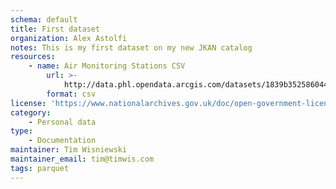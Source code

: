 ```yaml
---
schema: default
title: First dataset
organization: Alex Astolfi
notes: This is my first dataset on my new JKAN catalog
resources:
    - name: Air Monitoring Stations CSV
        url: >-
            http://data.phl.opendata.arcgis.com/datasets/1839b35258604422b0b520cbb668df0d_0.csv
        format: csv
license: 'https://www.nationalarchives.gov.uk/doc/open-government-licence/version/3/'
category:
    - Personal data
type:
    - Documentation
maintainer: Tim Wisniewski
maintainer_email: tim@timwis.com
tags: parquet
---
```

